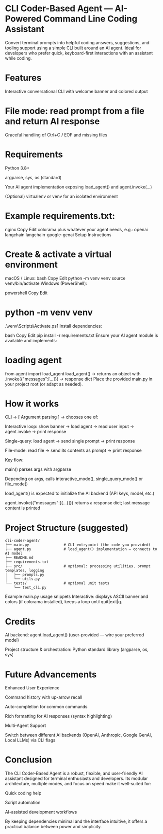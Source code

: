 # CLI Coder-Based Agent — AI-Powered Command Line Coding Assistant
Convert terminal prompts into helpful coding answers, suggestions, and tooling support using a simple CLI built around an AI agent. Ideal for developers who prefer quick, keyboard-first interactions with an assistant while coding.

# Features
Interactive conversational CLI with welcome banner and colored output


# File mode: read prompt from a file and return AI response

Graceful handling of Ctrl+C / EOF and missing files


# Requirements
Python 3.8+

argparse, sys, os (standard)


Your AI agent implementation exposing load_agent() and agent.invoke(...)

(Optional) virtualenv or venv for an isolated environment

# Example requirements.txt:

nginx
Copy
Edit
colorama
plus whatever your agent needs, e.g.:
openai
langchain
 langchain-google-genai
Setup Instructions
# Create & activate a virtual environment
macOS / Linux:
bash
Copy
Edit
python -m venv venv
source venv/bin/activate
Windows (PowerShell):

powershell
Copy
Edit
# python -m venv venv
.\venv\Scripts\Activate.ps1
Install dependencies:

bash
Copy
Edit
pip install -r requirements.txt
Ensure your AI agent module is available and implements:
# loading agent
from agent import load_agent
load_agent() -> returns an object with .invoke({"messages":[...]}) -> response dict
Place the provided main.py in your project root (or adapt as needed).

# How it works
 CLI → [ Argument parsing ] → chooses one of:

Interactive loop: show banner → load agent → read user input → agent.invoke → print response

Single-query: load agent → send single prompt → print response

File-mode: read file → send its contents as prompt → print response

Key flow:

main() parses args with argparse

Depending on args, calls interactive_mode(), single_query_mode() or file_mode()

load_agent() is expected to initialize the AI backend (API keys, model, etc.)

agent.invoke({"messages":[{...}]}) returns a response dict; last message content is printed

# Project Structure (suggested)

```
cli-coder-agent/
├── main.py                # CLI entrypoint (the code you provided)
├── agent.py               # load_agent() implementation — connects to AI model
├── README.md
├── requirements.txt
├── src/                   # optional: processing utilities, prompt templates, logging
│   ├── prompts.py
│   └── utils.py
└── tests/                 # optional unit tests
    └── test_cli.py
```
Example main.py usage snippets
Interactive: displays ASCII banner and colors (if colorama installed), keeps a loop until quit|exit|q.


# Credits
AI backend: agent.load_agent() (user-provided — wire your preferred model)

Project structure & orchestration: Python standard library (argparse, os, sys)
# Future Advancements 
Enhanced User Experience

Command history with up-arrow recall

Auto-completion for common commands

Rich formatting for AI responses (syntax highlighting)

Multi-Agent Support

Switch between different AI backends (OpenAI, Anthropic, Google GenAI, Local LLMs) via CLI flags
# Conclusion
The CLI Coder-Based Agent is a robust, flexible, and user-friendly AI assistant designed for terminal enthusiasts and developers.
Its modular architecture, multiple modes, and focus on speed make it well-suited for:

Quick coding help

Script automation

AI-assisted development workflows

By keeping dependencies minimal and the interface intuitive, it offers a practical balance between power and simplicity.









